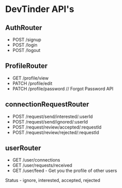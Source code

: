 # DevTinder API's

## AuthRouter
- POST /signup
- POST /login
- POST /logout

## ProfileRouter
- GET /profile/view
- PATCH /profile/edit
- PATCH /profile/password // Forgot Password API

## connectionRequestRouter
- POST /request/send/interested/:userId
- POST /request/send/ignored/:userId
- POST /request/review/accepted/:requestId
- POST /request/review/rejected/:requestId

## userRouter
- GET /user/connections
- GET /user/requests/received
- GET /user/feed - Get you the profile of other users



Status - ignore, interested, accepted, rejected